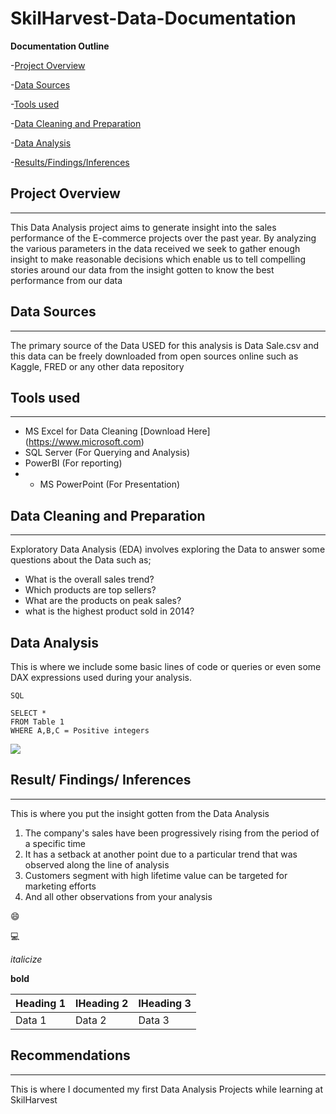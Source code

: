 # SkilHarvest-Data-Documentation

**Documentation Outline**

-[Project Overview](#project-overview)

-[Data Sources](#data-sources)

-[Tools used](#tools-used)

-[Data Cleaning and Preparation](#data-cleaning-and-preparation)

-[Data Analysis](#data-analysis)

-[Results/Findings/Inferences](#results-findings-inferences)


## Project Overview
---
This Data Analysis project aims to generate insight into the sales performance of the E-commerce projects over the past year. By analyzing the various parameters in the data received we seek to gather enough insight to make reasonable decisions which enable us to tell compelling stories around our data from the insight gotten to know the best performance from our data

## Data Sources
---
The primary source of the Data USED for this analysis is Data Sale.csv and this data can be freely downloaded from open sources online such as Kaggle, FRED or any other data repository

## Tools used
---
- MS Excel for Data Cleaning [Download Here] (https://www.microsoft.com)
- SQL Server (For Querying and Analysis)
- PowerBI (For reporting)
- - MS PowerPoint (For Presentation)
 
## Data Cleaning and Preparation
---
Exploratory Data Analysis (EDA) involves exploring the Data to answer some questions about the Data such as; 
- What is the overall sales trend?
- Which products are top sellers?
- What are the products on peak sales?
- what is the highest product sold in 2014?

## Data Analysis
This is where we include some basic lines of code or queries or even some DAX expressions used during your analysis. 

``` 
SQL

SELECT *
FROM Table 1
WHERE A,B,C = Positive integers

```
![](20230101_125851)

## Result/ Findings/ Inferences
---
This is where you put the insight gotten from the Data Analysis
1. The company's sales have been progressively rising from the period of a specific time
2. It has a setback at another point due to a particular trend that was observed along the line of analysis
3. Customers segment with high lifetime value can be targeted for marketing efforts
4. And all other observations from your analysis


😄

💻

*italicize*

**bold**

|Heading 1 |lHeading 2 |lHeading 3|
|--------- |---------  |----------|
|Data 1| Data 2 |Data 3|

## Recommendations
---
This is where I documented my first Data Analysis Projects while learning at SkilHarvest
